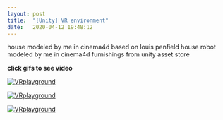 ```yaml
---
layout: post
title:  "[Unity] VR environment"
date:   2020-04-12 19:48:12
---
```


house modeled by me in cinema4d based on louis penfield house
robot modeled by me in cinema4d
furnishings from unity asset store

**click gifs to see video**

[![VRplayground](https://media.giphy.com/media/gjBvGZVmNd3nGxPRNM/giphy.gif)](https://www.youtube.com/watch?v=tOTFP5tdaCc&t=8s)

[![VRplayground](https://media.giphy.com/media/hqg1slhQUayOAtejGf/giphy.gif)](https://www.youtube.com/watch?v=tOTFP5tdaCc&t=8s)

[![VRplayground](https://media.giphy.com/media/YN2Tf2hmZmqocRFaME/giphy.gif)](https://www.youtube.com/watch?v=tOTFP5tdaCc&t=8s)


